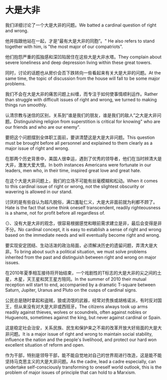 # 大是大非

<p><span class="chinese">我们详细讨论了一个大是大非的问题。</span><span class="english">We batted a cardinal question of right and wrong.</span></p>

<p><span class="chinese">他并指跟他站在一起，才是“最有大是大非的同胞”。</span><span class="english">" He also refers to stand together with him, is "the most major of our compatriots".</span></p>

<p><span class="chinese">他们抱怨严重的孤独感和深凹陷居住在这些大是大非水塔。</span><span class="english">They complain about severe loneliness and deep depression living within these great towers.</span></p>

<p><span class="chinese">同时，讨论的话题也从房价会否下跌转向一些看起来有关大是大非的问题。</span><span class="english">At the same time, the topic of discussion from the house will fall to be some major problems.</span></p>

<p><span class="chinese">我们不会在大是大非的痛苦问题上纠缠，而专注于如何使事情顺利运作。</span><span class="english">Rather than struggle with difficult issues of right and wrong, we turned to making things run smoothly.</span></p>

<p><span class="chinese">认清宗教与迷信的区别，关系到“谁是我们的朋友，谁是我们的敌人”之大是大非问题。</span><span class="english">Distinguishing religion from superstition is critical for knowing" who are our friends and who are our enemy".</span></p>

<p><span class="chinese">要把这个问题摆到全体职工面前，要讲清楚这是大是大非问题。</span><span class="english">This question must be brought before all personnel and explained to them clearly as a major issue of right and wrong.</span></p>

<p><span class="chinese">在那两个历史背景中，美国人很幸运，遇到了优秀的领导者，他们在当时辨清大是大非，激发大爱大恨。</span><span class="english">In both instances Americans were fortunate in our leaders, men who, in their time, inspired great love and great hate.</span></p>

<p><span class="chinese">在这个大是大非问题上，我们的立场不可能有丝毫模糊和松动。</span><span class="english">When it comes to this cardinal issue of right or wrong, not the slightest obscurity or wavering is allowed in our stand.</span></p>

<p><span class="chinese">讨厌的是有些自认为超凡脱俗，满口羞耻仁义，大是大非面前就为利都不顾了。</span><span class="english">Hate is the fact that some think oneself transcendent, readily righteousness is a shame, not for profit before all regardless of.</span></p>

<p><span class="chinese">⊙、没有大是大非的观念，很容易根据感觉和眼前需求建立是非，最后会变得是非不分。</span><span class="english">No cardinal concept, it is easy to establish a sense of right and wrong based on the immediate needs and will eventually become right and wrong.</span></p>

<p><span class="chinese">要实现安定团结、生动活泼的政治局面，必须解决历史的遗留问题，弄清大是大非。</span><span class="english">To bring about such a political situation, we must solve problems inherited from the past and distinguish between right and wrong on major issues.</span></p>

<p><span class="chinese">在2010年夏季相互接待将开始结束，一个戏剧性的T标志的大是大非的尖之间的土星，木星，天王星和冥王星方陪同。</span><span class="english">In the summer of 2010 their mutual reception will start to end, accompanied by a dramatic T-square between Saturn, Jupiter, Uranus and Pluto on the cusps of cardinal signs.</span></p>

<p><span class="chinese">公民总是随时拿起和盗贼，狼或流氓的武器，经常对贵族或胡格诺派，有时反对国王，但从来没有对大是大非或西班牙。</span><span class="english">The citizens always took up arms readily against thieves, wolves or scoundrels, often against nobles or Huguenots, sometimes against the king, but never against cardinal or Spain.</span></p>

<p><span class="chinese">这是稳定社会治安，关系民族、民生和保护来之不易的改革开放大好局面的大是大非问题。</span><span class="english">It is a major issue of right and wrong to maintain social stability, influence the nation and the people's livelihood, and protect our hard won excellent situation of reform and open.</span></p>

<p><span class="chinese">作为干部，特别是领导干部，能不能自觉地对自己的世界观进行改造，这是能不能坚持马克思主义的大是大非问题。</span><span class="english">As the cadre, lead a cadre especially, can undertake self-consciously transforming to oneself world outlook, this is the problem of major issues of principle that can hold to a Marxism.</span></p>

